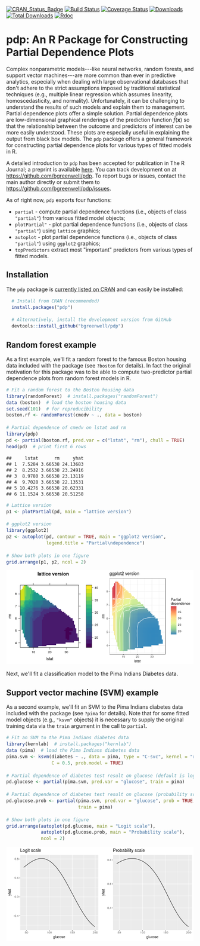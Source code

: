 [![CRAN\_Status\_Badge](http://www.r-pkg.org/badges/version/pdp)](https://cran.r-project.org/package=pdp)
[![Build Status](https://travis-ci.org/bgreenwell/pdp.svg?branch=master)](https://travis-ci.org/bgreenwell/pdp)
[![Coverage Status](https://img.shields.io/codecov/c/github/bgreenwell/pdp.svg)](https://codecov.io/github/bgreenwell/pdp?branch=master)
[![Downloads](http://cranlogs.r-pkg.org/badges/pdp)](http://cranlogs.r-pkg.org/badges/pdp)
[![Total Downloads](http://cranlogs.r-pkg.org/badges/grand-total/pdp)](http://cranlogs.r-pkg.org/badges/grand-total/pdp)
[![Rdoc](http://www.rdocumentation.org/badges/version/pdp)](http://www.rdocumentation.org/packages/pdp)

# pdp: An R Package for Constructing Partial Dependence Plots

Complex nonparametric models---like neural networks, random forests, and support vector machines---are more common than ever in predictive analytics, especially when dealing with large observational databases that don't adhere to the strict assumptions imposed by traditional statistical techniques (e.g., multiple linear regression which assumes linearity, homoscedasticity, and normality). Unfortunately, it can be challenging to understand the results of such models and explain them to management. Partial dependence plots offer a simple solution. Partial dependence plots are low-dimensional graphical renderings of the prediction function $\widehat{f}\left(\boldsymbol{x}\right)$ so that the relationship between the outcome and predictors of interest can be more easily understood. These plots are especially useful in explaining the output from black box models. The `pdp` package offers a general framework for constructing partial dependence plots for various types of fitted models in R. 

A detailed introduction to `pdp` has been accepted for publication in The R Journal; a preprint is available [here](https://github.com/bgreenwell/pdp-paper/blob/master/RJwrapper.pdf). You can track development on  at https://github.com/bgreenwell/pdp. To report bugs or issues, contact the main author directly or submit them to https://github.com/bgreenwell/pdp/issues. 

As of right now, `pdp` exports four functions:

* `partial` - compute partial dependence functions (i.e., objects of class `"partial"`) from various fitted model objects;
* `plotPartial"` - plot partial dependence functions (i.e., objects of class `"partial"`) using `lattice` graphics;
* `autoplot` - plot partial dependence functions (i.e., objects of class `"partial"`) using `ggplot2` graphics;
* `topPredictors` extract most "important" predictors from various types of fitted models.

## Installation

The `pdp` package is [currently listed on CRAN](https://CRAN.R-project.org/package=pdp) and can easily be installed:
```r
  # Install from CRAN (recommended)
  install.packages("pdp")
  
  # Alternatively, install the development version from GitHub
  devtools::install_github("bgreenwell/pdp")
```

## Random forest example

As a first example, we'll fit a random forest to the famous Boston housing data included with the package (see `?boston` for details). In fact the original motivation for this package was to be able to compute two-predictor partial dependence plots from random forest models in R. 

```r
# Fit a random forest to the Boston housing data
library(randomForest)  # install.packages("randomForest")
data (boston)  # load the boston housing data
set.seed(101)  # for reproducibility
boston.rf <- randomForest(cmedv ~ ., data = boston)

# Partial dependence of cmedv on lstat and rm
library(pdp)
pd <- partial(boston.rf, pred.var = c("lstat", "rm"), chull = TRUE)
head(pd)  # print first 6 rows
```

```
##     lstat      rm     yhat
## 1  7.5284 3.66538 24.13683
## 2  8.2532 3.66538 23.24916
## 3  8.9780 3.66538 23.13119
## 4  9.7028 3.66538 22.13531
## 5 10.4276 3.66538 20.62331
## 6 11.1524 3.66538 20.51258
```

```r
# Lattice version
p1 <- plotPartial(pd, main = "lattice version")

# ggplot2 version
library(ggplot2)
p2 <- autoplot(pd, contour = TRUE, main = "ggplot2 version", 
               legend.title = "Partial\ndependence")

# Show both plots in one figure
grid.arrange(p1, p2, ncol = 2)
```

![](README_files/figure-html/unnamed-chunk-1-1.png)<!-- -->

Next, we'll fit a classification model to the Pima Indians Diabetes data.

## Support vector machine (SVM) example

As a second example, we'll fit an SVM to the Pima Indians diabetes data included with the package (see `?pima` for details). Note that for some fitted model objects (e.g., `"ksvm"` objects) it is necessary to supply the original training data via the `train` argument in the call to `partial`.


```r
# Fit an SVM to the Pima Indians diabetes data
library(kernlab)  # install.packages("kernlab")
data (pima)  # load the Pima Indians diabetes data
pima.svm <- ksvm(diabetes ~ ., data = pima, type = "C-svc", kernel = "rbfdot",
                 C = 0.5, prob.model = TRUE)
 
# Partial dependence of diabetes test result on glucose (default is logit scale)
pd.glucose <- partial(pima.svm, pred.var = "glucose", train = pima)

# Partial dependence of diabetes test result on glucose (probability scale)
pd.glucose.prob <- partial(pima.svm, pred.var = "glucose", prob = TRUE, 
                           train = pima)

# Show both plots in one figure
grid.arrange(autoplot(pd.glucose, main = "Logit scale"), 
             autoplot(pd.glucose.prob, main = "Probability scale"), 
             ncol = 2)
```

![](README_files/figure-html/unnamed-chunk-2-1.png)<!-- -->
